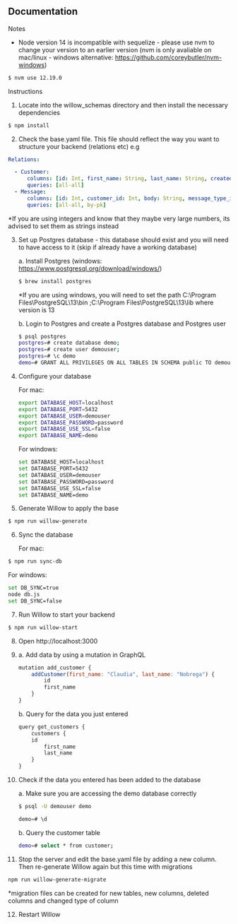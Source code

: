 ## Documentation
Notes
- Node version 14 is incompatible with sequelize - please use nvm to change your version to an earlier version (nvm is only avaliable on mac/linux - windows alternative: https://github.com/coreybutler/nvm-windows)

```bash
$ nvm use 12.19.0
```

Instructions
1. Locate into the willow_schemas directory and then install the necessary dependencies

```bash
$ npm install
```

2. Check the base.yaml file. This file should reflect the way you want to structure your backend (relations etc) e.g

```yaml
Relations:

  - Customer:
      columns: [id: Int, first_name: String, last_name: String, created_date: Date]
      queries: [all-all]
  - Message:
      columns: [id: Int, customer_id: Int, body: String, message_type_id: Int, created_date: Date]
      queries: [all-all, by-pk]
```
*If you are using integers and know that they maybe very large numbers, its advised to set them as strings instead 

3. Set up Postgres database - this database should exist and you will need to have access to it (skip if already have a working database)


    a. Install Postgres (windows: https://www.postgresql.org/download/windows/)

    ```bash
    $ brew install postgres
    ```
    *If you are using windows, you will need to set the path C:\Program Files\PostgreSQL\13\bin ;C:\Program Files\PostgreSQL\13\lib where version is 13
    
    b. Login to Postgres and create a Postgres database and Postgres user

     ```bash
    $ psql postgres
    postgres=# create database demo;
    postgres=# create user demouser;
    postgres=# \c demo
    demo=# GRANT ALL PRIVILEGES ON ALL TABLES IN SCHEMA public TO demouser;
    ```

4. Configure your database

   For mac:
    ```bash
    export DATABASE_HOST=localhost
    export DATABASE_PORT=5432
    export DATABASE_USER=demouser
    export DATABASE_PASSWORD=password
    export DATABASE_USE_SSL=false
    export DATABASE_NAME=demo
    ```
    
    For windows:
    ```bash
    set DATABASE_HOST=localhost
    set DATABASE_PORT=5432
    set DATABASE_USER=demouser
    set DATABASE_PASSWORD=password
    set DATABASE_USE_SSL=false
    set DATABASE_NAME=demo
    ```

5. Generate Willow to apply the base

```bash
$ npm run willow-generate 
```

6. Sync the database

   For mac:
```bash
$ npm run sync-db
```
   For windows:
   ```bash
  set DB_SYNC=true
  node db.js
  set DB_SYNC=false
```

7. Run Willow to start your backend 

```bash
$ npm run willow-start
```

8. Open http://localhost:3000

9. 
    a. Add data by using a mutation in GraphQL 

    ```javascript
    mutation add_customer {
        addCustomer(first_name: "Claudia", last_name: "Nobrega") {
            id
            first_name
        }
    }
    ```

    b. Query for the data you just entered

    ```javascript
    query get_customers {
        customers {
		id 
        	first_name
        	last_name
        }
    }
    ```

10. Check if the data you entered has been added to the database

	a. Make sure you are accessing the demo database correctly
	
	```bash
	$ psql -U demouser demo
	```
    ```javascript 
	demo=# \d
	```
	
	b. Query the customer table
	
	```bash
   	demo=# select * from customer;
    ```

	
11. Stop the server and edit the base.yaml file by adding a new column. Then re-generate Willow again but this time with migrations

```bash
npm run willow-generate-migrate
```

*migration files can be created for new tables, new columns, deleted columns and changed type of column

12. Restart Willow
